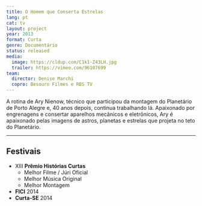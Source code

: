 ```yaml
---
title: O Homem que Conserta Estrelas
lang: pt
cat: tv
layout: project
year: 2013
format: Curta
genre: Documentário
status: released
media:
  image: https://cldup.com/C1k1-Z43LH.jpg
  trailer: https://vimeo.com/96107699
team:
  director: Denise Marchi
  copro: Besouro Filmes e RBS TV
---
```


A rotina de Ary Nienow, técnico que participou da montagem do Planetário de Porto Alegre e, 40 anos depois, continua trabalhando lá. Apaixonado por engrenagens e consertar aparelhos mecânicos e eletrônicos, Ary é apaixonado pelas imagens de astros, planetas e estrelas que projeta no teto do Planetário.

---

## Festivais

* XIII **Prêmio Histórias Curtas**
  * Melhor Filme / Júri Oficial
  * Melhor Música Original
  * Melhor Montagem
* **FICI** 2014
* **Curta-SE** 2014
